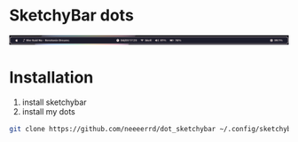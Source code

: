 # SketchyBar dots
![Screenshot of bar](./screenshot1.png)
# Installation
1. install sketchybar
2. install my dots
```bash
git clone https://github.com/neeeerrd/dot_sketchybar ~/.config/sketchybar/
```